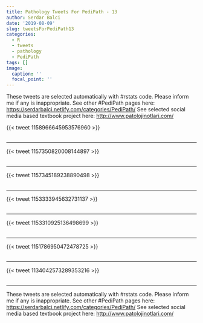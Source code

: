 ```yaml
---
title: Pathology Tweets For PediPath - 13
author: Serdar Balci
date: '2019-08-09'
slug: tweetsForPediPath13
categories:
  - R
  - tweets
  - pathology
  - PediPath
tags: []
image:
  caption: ''
  focal_point: ''
---
```



These tweets are selected automatically with #rstats code. Please inform me if any is inappropriate.
See other #PediPath pages here: https://serdarbalci.netlify.com/categories/PediPath/ 
See selected social media based textbook project here: http://www.patolojinotlari.com/

{{< tweet 1158966645953576960 >}}
<br>
<br>
<hr>
{{< tweet 1157350820008144897 >}}
<br>
<br>
<hr>
{{< tweet 1157345189238890498 >}}
<br>
<br>
<hr>
{{< tweet 1153333945632731137 >}}
<br>
<br>
<hr>
{{< tweet 1153310925136498699 >}}
<br>
<br>
<hr>
{{< tweet 1151786950472478725 >}}
<br>
<br>
<hr>
{{< tweet 1134042573289353216 >}}
<br>
<br>
<hr>


These tweets are selected automatically with #rstats code. Please inform me if any is inappropriate.
See other #PediPath pages here: https://serdarbalci.netlify.com/categories/PediPath/ 
See selected social media based textbook project here: http://www.patolojinotlari.com/
